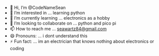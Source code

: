 - 👋 Hi, I’m @CodeNameSean
- 👀 I’m interested in ... learning python
- 🌱 I’m currently learning ... electronics as a hobby
- 💞️ I’m looking to collaborate on ... python and pico pi
- 📫 How to reach me ... seawartz84@gmail.com
- 😄 Pronouns: ... i dont understand this
- ⚡ Fun fact: ... im an electrician that knows nothing about electronics or coding

<!---
CodeNameSean/CodeNameSean is a ✨ special ✨ repository because its `README.md` (this file) appears on your GitHub profile.
You can click the Preview link to take a look at your changes.
--->

